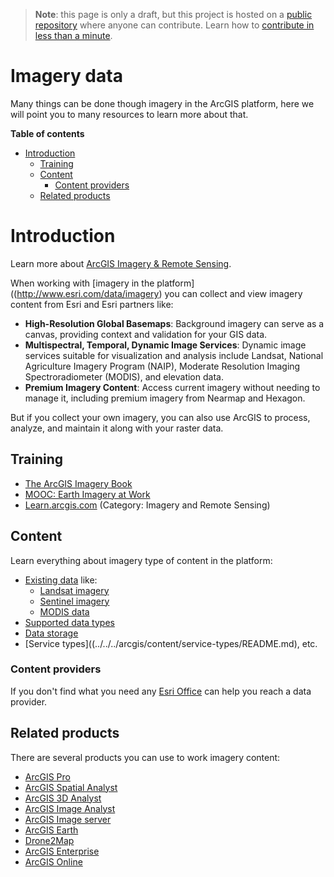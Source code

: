 > **Note**: this page is only a draft, but this project is hosted on a [public repository](https://github.com/hhkaos/awesome-arcgis) where anyone can contribute. Learn how to [contribute in less than a minute](https://github.com/hhkaos/awesome-arcgis/blob/master/CONTRIBUTING.md#contributions).

# Imagery data

Many things can be done though imagery in the ArcGIS platform, here we will point you to many resources to learn more about that.

<!-- START doctoc generated TOC please keep comment here to allow auto update -->
<!-- DON'T EDIT THIS SECTION, INSTEAD RE-RUN doctoc TO UPDATE -->
**Table of contents**

- [Introduction](#introduction)
  - [Training](#training)
  - [Content](#content)
    - [Content providers](#content-providers)
  - [Related products](#related-products)

<!-- END doctoc generated TOC please keep comment here to allow auto update -->

# Introduction

Learn more about [ArcGIS Imagery & Remote Sensing](http://www.esri.com/arcgis/imagery-remote-sensing).

When working with [imagery in the platform]((http://www.esri.com/data/imagery) you can collect and view imagery content from Esri and Esri partners like:

* **High-Resolution Global Basemaps**: Background imagery can serve as a canvas, providing context and validation for your GIS data.
* **Multispectral, Temporal, Dynamic Image Services**: Dynamic image services suitable for visualization and analysis include Landsat, National Agriculture Imagery Program (NAIP), Moderate Resolution Imaging Spectroradiometer (MODIS), and elevation data.
* **Premium Imagery Content**: Access current imagery without needing to manage it, including premium imagery from Nearmap and Hexagon.


But if you collect your own imagery, you can also use ArcGIS to process, analyze, and maintain it along with your raster data.

## Training

* [The ArcGIS Imagery Book](https://learn.arcgis.com/en/arcgis-imagery-book/)
* [MOOC: Earth Imagery at Work](https://www.esri.com/training/catalog/57aba196cbc441087e0d2395/earth-imagery-at-work/)
* [Learn.arcgis.com](https://learn.arcgis.com/en/gallery/) (Category: Imagery and Remote Sensing)


## Content

Learn everything about imagery type of content in the platform:

* [Existing data](../../../arcgis/content/README.md) like:
    * [Landsat imagery](../../../arcgis/content/data-providers/usgs-nasa/landsat/README.md)
    * [Sentinel imagery](../../../arcgis/content/data-providers/esa/sentinel/README.md)
    * [MODIS data](../../../arcgis/content/data-providers/usgs-nasa/modis/README.md)
* [Supported data types](../../../arcgis/content/data-types/README.md)
* [Data storage](../../../arcgis/content/data-storage/README.md)
* [Service types]((../../../arcgis/content/service-types/README.md), etc.

### Content providers

If you don't find what you need any [Esri Office](http://www.esri.com/about-esri/contact) can help you reach a data provider.

## Related products

There are several products you can use to work imagery content:

* [ArcGIS Pro](../../../arcgis/products/arcgis-desktop/arcgis-pro/README.md)
* [ArcGIS Spatial Analyst](../../../arcgis/products/extensions/spatial-analyst/README.md)
* [ArcGIS 3D Analyst](../../../arcgis/products/extensions/3d-analyst/README.md)
* [ArcGIS Image Analyst](../../../arcgis/products/extensions/image-analyst/README.md)
* [ArcGIS Image server](../../../arcgis/products/arcgis-enterprise/arcgis-server/image-server/README.md)
* [ArcGIS Earth](../../../arcgis/products/arcgis-earth/README.md)
* [Drone2Map](../../../arcgis/products/drone2map/README.md)
* [ArcGIS Enterprise](../../../arcgis/products/arcgis-enterprise/README.md)
* [ArcGIS Online](../../../arcgis/products/arcgis-online/README.md)

